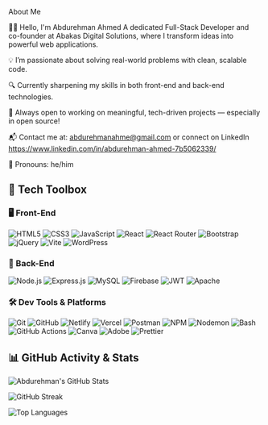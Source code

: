 About Me

👨‍💻 Hello, I'm Abdurehman Ahmed
A dedicated Full-Stack Developer and co-founder at Abakas Digital Solutions, where I transform ideas into powerful web applications.

💡 I’m passionate about solving real-world problems with clean, scalable code.

🔍 Currently sharpening my skills in both front-end and back-end technologies.

🤝 Always open to working on meaningful, tech-driven projects — especially in open source!

📬 Contact me at: abdurehmanahme@gmail.com or connect on LinkedIn https://www.linkedin.com/in/abdurehman-ahmed-7b5062339/

👤 Pronouns: he/him



           


## 💼 Tech Toolbox

### 🖥️ Front-End  
![HTML5](https://img.shields.io/badge/HTML5-E34F26?style=flat&logo=html5&logoColor=white)
![CSS3](https://img.shields.io/badge/CSS3-1572B6?style=flat&logo=css3&logoColor=white)
![JavaScript](https://img.shields.io/badge/JavaScript-F7DF1E?style=flat&logo=javascript&logoColor=black)
![React](https://img.shields.io/badge/React-20232A?style=flat&logo=react&logoColor=61DAFB)
![React Router](https://img.shields.io/badge/React_Router-CA4245?style=flat&logo=react-router&logoColor=white)
![Bootstrap](https://img.shields.io/badge/Bootstrap-563D7C?style=flat&logo=bootstrap&logoColor=white)
![jQuery](https://img.shields.io/badge/jQuery-0769AD?style=flat&logo=jquery&logoColor=white)
![Vite](https://img.shields.io/badge/Vite-646CFF?style=flat&logo=vite&logoColor=white)
![WordPress](https://img.shields.io/badge/WordPress-21759B?style=flat&logo=wordpress&logoColor=white)

### 🧩 Back-End  
![Node.js](https://img.shields.io/badge/Node.js-339933?style=flat&logo=node.js&logoColor=white)
![Express.js](https://img.shields.io/badge/Express.js-000000?style=flat&logo=express&logoColor=white)
![MySQL](https://img.shields.io/badge/MySQL-4479A1?style=flat&logo=mysql&logoColor=white)
![Firebase](https://img.shields.io/badge/Firebase-FFCA28?style=flat&logo=firebase&logoColor=black)
![JWT](https://img.shields.io/badge/JWT-000000?style=flat&logo=JSON%20web%20tokens&logoColor=white)
![Apache](https://img.shields.io/badge/Apache-D22128?style=flat&logo=apache&logoColor=white)

### 🛠️ Dev Tools & Platforms  
![Git](https://img.shields.io/badge/Git-F05032?style=flat&logo=git&logoColor=white)
![GitHub](https://img.shields.io/badge/GitHub-181717?style=flat&logo=github&logoColor=white)
![Netlify](https://img.shields.io/badge/Netlify-00C7B7?style=flat&logo=netlify&logoColor=white)
![Vercel](https://img.shields.io/badge/Vercel-000000?style=flat&logo=vercel&logoColor=white)
![Postman](https://img.shields.io/badge/Postman-FF6C37?style=flat&logo=postman&logoColor=white)
![NPM](https://img.shields.io/badge/NPM-CB3837?style=flat&logo=npm&logoColor=white)
![Nodemon](https://img.shields.io/badge/Nodemon-76D04B?style=flat&logo=nodemon&logoColor=white)
![Bash](https://img.shields.io/badge/Bash-4EAA25?style=flat&logo=gnubash&logoColor=white)
![GitHub Actions](https://img.shields.io/badge/GitHub_Actions-2088FF?style=flat&logo=githubactions&logoColor=white)
![Canva](https://img.shields.io/badge/Canva-00C4CC?style=flat&logo=canva&logoColor=white)
![Adobe](https://img.shields.io/badge/Adobe-FF0000?style=flat&logo=adobe&logoColor=white)
![Prettier](https://img.shields.io/badge/Prettier-F7B93E?style=flat&logo=prettier&logoColor=black)







   ## 📊 GitHub Activity & Stats

![Abdurehman's GitHub Stats](https://github-readme-stats.vercel.app/api?username=abdurehmanahmed&show_icons=true&theme=tokyonight)

![GitHub Streak](https://streak-stats.demolab.com/?user=abdurehmanahmed&theme=tokyonight)

![Top Languages](https://github-readme-stats.vercel.app/api/top-langs/?username=abdurehmanahmed&layout=compact&theme=tokyonight)


   




